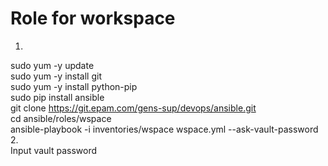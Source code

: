 # Role for workspace  
1. 
sudo yum -y update  
sudo yum -y install git  
sudo yum -y install python-pip  
sudo pip install ansible  
git clone https://git.epam.com/gens-sup/devops/ansible.git  
cd ansible/roles/wspace  
ansible-playbook -i inventories/wspace wspace.yml --ask-vault-password  
2.  
Input vault password